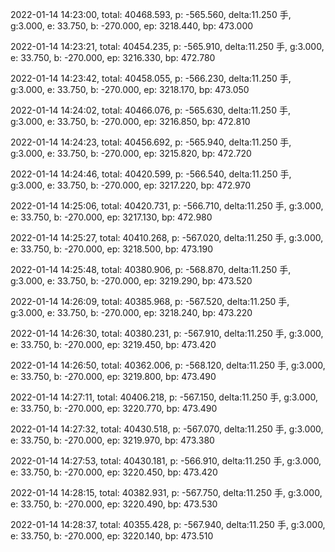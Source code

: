 2022-01-14 14:23:00, total: 40468.593, p: -565.560, delta:11.250 手, g:3.000, e: 33.750, b: -270.000, ep: 3218.440, bp: 473.000

2022-01-14 14:23:21, total: 40454.235, p: -565.910, delta:11.250 手, g:3.000, e: 33.750, b: -270.000, ep: 3216.330, bp: 472.780

2022-01-14 14:23:42, total: 40458.055, p: -566.230, delta:11.250 手, g:3.000, e: 33.750, b: -270.000, ep: 3218.170, bp: 473.050

2022-01-14 14:24:02, total: 40466.076, p: -565.630, delta:11.250 手, g:3.000, e: 33.750, b: -270.000, ep: 3216.850, bp: 472.810

2022-01-14 14:24:23, total: 40456.692, p: -565.940, delta:11.250 手, g:3.000, e: 33.750, b: -270.000, ep: 3215.820, bp: 472.720

2022-01-14 14:24:46, total: 40420.599, p: -566.540, delta:11.250 手, g:3.000, e: 33.750, b: -270.000, ep: 3217.220, bp: 472.970

2022-01-14 14:25:06, total: 40420.731, p: -566.710, delta:11.250 手, g:3.000, e: 33.750, b: -270.000, ep: 3217.130, bp: 472.980

2022-01-14 14:25:27, total: 40410.268, p: -567.020, delta:11.250 手, g:3.000, e: 33.750, b: -270.000, ep: 3218.500, bp: 473.190

2022-01-14 14:25:48, total: 40380.906, p: -568.870, delta:11.250 手, g:3.000, e: 33.750, b: -270.000, ep: 3219.290, bp: 473.520

2022-01-14 14:26:09, total: 40385.968, p: -567.520, delta:11.250 手, g:3.000, e: 33.750, b: -270.000, ep: 3218.240, bp: 473.220

2022-01-14 14:26:30, total: 40380.231, p: -567.910, delta:11.250 手, g:3.000, e: 33.750, b: -270.000, ep: 3219.450, bp: 473.420

2022-01-14 14:26:50, total: 40362.006, p: -568.120, delta:11.250 手, g:3.000, e: 33.750, b: -270.000, ep: 3219.800, bp: 473.490

2022-01-14 14:27:11, total: 40406.218, p: -567.150, delta:11.250 手, g:3.000, e: 33.750, b: -270.000, ep: 3220.770, bp: 473.490

2022-01-14 14:27:32, total: 40430.518, p: -567.070, delta:11.250 手, g:3.000, e: 33.750, b: -270.000, ep: 3219.970, bp: 473.380

2022-01-14 14:27:53, total: 40430.181, p: -566.910, delta:11.250 手, g:3.000, e: 33.750, b: -270.000, ep: 3220.450, bp: 473.420

2022-01-14 14:28:15, total: 40382.931, p: -567.750, delta:11.250 手, g:3.000, e: 33.750, b: -270.000, ep: 3220.490, bp: 473.530

2022-01-14 14:28:37, total: 40355.428, p: -567.940, delta:11.250 手, g:3.000, e: 33.750, b: -270.000, ep: 3220.140, bp: 473.510